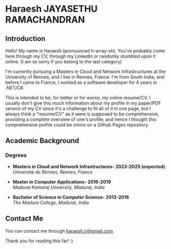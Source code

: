 # Haraesh JAYASETHU RAMACHANDRAN
## Introduction
Hello! My name is Haraesh (pronounced h-array-sh). You've probably come here through my CV, through my LinkedIn or randomly stumbled upon it online. (I am so sorry if you belong to the last category)

I'm currently pursuing a Masters in Cloud and Network Infrastructures at the University of Rennes, and I live in Rennes, France. I'm from South India, and before I came to France, I worked as a software developer for 4 years in .NET/C#.

This is intended to be, for better or for worse, my online resume/CV. I usually don't give this much information about my profile in my paper/PDF version of my CV since it's a challenge to fit all of it in one page, but I always think a "resume/CV" as it were is supposed to be comprehensive, providing a complete overview of one's profile; and hence I thought this comprehensive profile could be online on a Github Pages repository.

## Academic Background
### Degrees
- **Masters in Cloud and Network Infrastructures- 2023-2025 (expected)**  
*Université de Rennes, Rennes, France*

- **Master in Computer Applications- 2016-2019**  
*Madurai Kamaraj University, Madurai, India*

- **Bachelor of Science in Computer Science- 2013-2016**  
*The Madura College, Madurai, India*

## Contact Me
You can contact me through haraesh.jr@gmail.com.

Thank you for reading this far! :)
